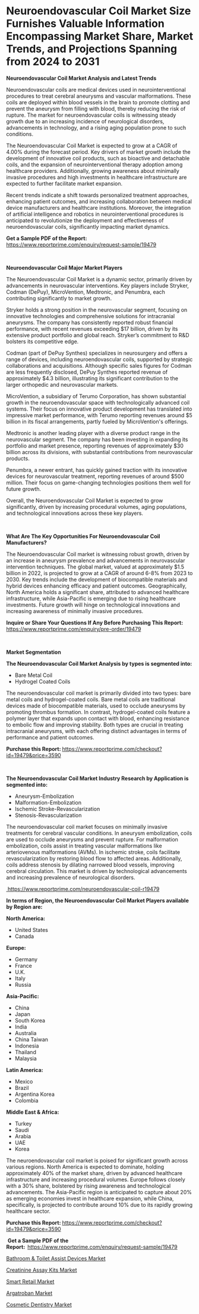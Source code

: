 <p><h1>Neuroendovascular Coil Market Size Furnishes Valuable Information Encompassing Market Share, Market Trends, and Projections Spanning from 2024 to 2031</h1></p><p><strong>Neuroendovascular Coil Market Analysis and Latest Trends</strong></p>
<p><p>Neuroendovascular coils are medical devices used in neurointerventional procedures to treat cerebral aneurysms and vascular malformations. These coils are deployed within blood vessels in the brain to promote clotting and prevent the aneurysm from filling with blood, thereby reducing the risk of rupture. The market for neuroendovascular coils is witnessing steady growth due to an increasing incidence of neurological disorders, advancements in technology, and a rising aging population prone to such conditions.</p><p>The Neuroendovascular Coil Market is expected to grow at a CAGR of 4.00% during the forecast period. Key drivers of market growth include the development of innovative coil products, such as bioactive and detachable coils, and the expansion of neurointerventional therapy adoption among healthcare providers. Additionally, growing awareness about minimally invasive procedures and high investments in healthcare infrastructure are expected to further facilitate market expansion.</p><p>Recent trends indicate a shift towards personalized treatment approaches, enhancing patient outcomes, and increasing collaboration between medical device manufacturers and healthcare institutions. Moreover, the integration of artificial intelligence and robotics in neurointerventional procedures is anticipated to revolutionize the deployment and effectiveness of neuroendovascular coils, significantly impacting market dynamics.</p></p>
<p><strong>Get a Sample PDF of the Report:&nbsp;</strong> <a href="https://www.reportprime.com/enquiry/request-sample/19479?utm_campaign=48&utm_medium=2&utm_source=Github&utm_content=ia&utm_term=23112024&utm_id=neuroendovascular-coil">https://www.reportprime.com/enquiry/request-sample/19479</a></p>
<p>&nbsp;</p>
<p><strong>Neuroendovascular Coil Major Market Players</strong></p>
<p><p>The Neuroendovascular Coil Market is a dynamic sector, primarily driven by advancements in neurovascular interventions. Key players include Stryker, Codman (DePuy), MicroVention, Medtronic, and Penumbra, each contributing significantly to market growth.</p><p>Stryker holds a strong position in the neurovascular segment, focusing on innovative technologies and comprehensive solutions for intracranial aneurysms. The company has consistently reported robust financial performance, with recent revenues exceeding $17 billion, driven by its extensive product portfolio and global reach. Stryker’s commitment to R&D bolsters its competitive edge.</p><p>Codman (part of DePuy Synthes) specializes in neurosurgery and offers a range of devices, including neuroendovascular coils, supported by strategic collaborations and acquisitions. Although specific sales figures for Codman are less frequently disclosed, DePuy Synthes reported revenue of approximately $4.3 billion, illustrating its significant contribution to the larger orthopedic and neurovascular markets.</p><p>MicroVention, a subsidiary of Terumo Corporation, has shown substantial growth in the neuroendovascular space with technologically advanced coil systems. Their focus on innovative product development has translated into impressive market performance, with Terumo reporting revenues around $5 billion in its fiscal arrangements, partly fueled by MicroVention's offerings.</p><p>Medtronic is another leading player with a diverse product range in the neurovascular segment. The company has been investing in expanding its portfolio and market presence, reporting revenues of approximately $30 billion across its divisions, with substantial contributions from neurovascular products.</p><p>Penumbra, a newer entrant, has quickly gained traction with its innovative devices for neurovascular treatment, reporting revenues of around $500 million. Their focus on game-changing technologies positions them well for future growth.</p><p>Overall, the Neuroendovascular Coil Market is expected to grow significantly, driven by increasing procedural volumes, aging populations, and technological innovations across these key players.</p></p>
<p>&nbsp;</p>
<p><strong>What Are The Key Opportunities For Neuroendovascular Coil Manufacturers?</strong></p>
<p><p>The Neuroendovascular Coil market is witnessing robust growth, driven by an increase in aneurysm prevalence and advancements in neurovascular intervention techniques. The global market, valued at approximately $1.5 billion in 2022, is projected to grow at a CAGR of around 6-8% from 2023 to 2030. Key trends include the development of biocompatible materials and hybrid devices enhancing efficacy and patient outcomes. Geographically, North America holds a significant share, attributed to advanced healthcare infrastructure, while Asia-Pacific is emerging due to rising healthcare investments. Future growth will hinge on technological innovations and increasing awareness of minimally invasive procedures.</p></p>
<p><strong>Inquire or Share Your Questions If Any Before Purchasing This Report:</strong> <a href="https://www.reportprime.com/enquiry/pre-order/19479?utm_campaign=48&utm_medium=2&utm_source=Github&utm_content=ia&utm_term=23112024&utm_id=neuroendovascular-coil">https://www.reportprime.com/enquiry/pre-order/19479</a></p>
<p>&nbsp;</p>
<p><strong>Market Segmentation</strong></p>
<p><strong>The Neuroendovascular Coil Market Analysis by types is segmented into:</strong></p>
<p><ul><li>Bare Metal Coil</li><li>Hydrogel Coated Coils</li></ul></p>
<p><p>The neuroendovascular coil market is primarily divided into two types: bare metal coils and hydrogel-coated coils. Bare metal coils are traditional devices made of biocompatible materials, used to occlude aneurysms by promoting thrombus formation. In contrast, hydrogel-coated coils feature a polymer layer that expands upon contact with blood, enhancing resistance to embolic flow and improving stability. Both types are crucial in treating intracranial aneurysms, with each offering distinct advantages in terms of performance and patient outcomes.</p></p>
<p><strong>Purchase this Report:&nbsp;</strong><a href="https://www.reportprime.com/checkout?id=19479&price=3590&utm_campaign=48&utm_medium=2&utm_source=Github&utm_content=ia&utm_term=23112024&utm_id=neuroendovascular-coil">https://www.reportprime.com/checkout?id=19479&price=3590</a></p>
<p>&nbsp;</p>
<p><strong>The Neuroendovascular Coil Market Industry Research by Application is segmented into:</strong></p>
<p><ul><li>Aneurysm-Embolization</li><li>Malformation-Embolization</li><li>Ischemic Stroke-Revascularization</li><li>Stenosis-Revascularization</li></ul></p>
<p><p>The neuroendovascular coil market focuses on minimally invasive treatments for cerebral vascular conditions. In aneurysm embolization, coils are used to occlude aneurysms and prevent rupture. For malformation embolization, coils assist in treating vascular malformations like arteriovenous malformations (AVMs). In ischemic stroke, coils facilitate revascularization by restoring blood flow to affected areas. Additionally, coils address stenosis by dilating narrowed blood vessels, improving cerebral circulation. This market is driven by technological advancements and increasing prevalence of neurological disorders.</p></p>
<p><a href="https://www.reportprime.com/neuroendovascular-coil-r19479?utm_campaign=48&utm_medium=2&utm_source=Github&utm_content=ia&utm_term=23112024&utm_id=neuroendovascular-coil">&nbsp;https://www.reportprime.com/neuroendovascular-coil-r19479</a></p>
<p><strong>In terms of Region, the Neuroendovascular Coil Market Players available by Region are:</strong></p>
<p>
    <p> <strong> North America: </strong>
        <ul>
            <li>United States</li>
            <li>Canada</li>
        </ul>
        </p> 
    <p> <strong> Europe: </strong>
        <ul>
            <li>Germany</li>
            <li>France</li>
            <li>U.K.</li>
            <li>Italy</li>
            <li>Russia</li>
        </ul>
        </p> 
    <p> <strong> Asia-Pacific: </strong>
        <ul>
            <li>China</li>
            <li>Japan</li>
            <li>South Korea</li>
            <li>India</li>
            <li>Australia</li>
            <li>China Taiwan</li>
            <li>Indonesia</li>
            <li>Thailand</li>
            <li>Malaysia</li>
        </ul>
        </p> 
    <p> <strong> Latin America: </strong>
        <ul>
            <li>Mexico</li>
            <li>Brazil</li>
            <li>Argentina Korea</li>
            <li>Colombia</li>
        </ul>
        </p> 
    <p> <strong> Middle East & Africa: </strong>
        <ul>
            <li>Turkey</li>
            <li>Saudi</li>
            <li>Arabia</li>
            <li>UAE</li>
            <li>Korea</li>
        </ul>
    </p>
    </p>
<p><p>The neuroendovascular coil market is poised for significant growth across various regions. North America is expected to dominate, holding approximately 40% of the market share, driven by advanced healthcare infrastructure and increasing procedural volumes. Europe follows closely with a 30% share, bolstered by rising awareness and technological advancements. The Asia-Pacific region is anticipated to capture about 20% as emerging economies invest in healthcare expansion, while China, specifically, is projected to contribute around 10% due to its rapidly growing healthcare sector.</p></p>
<p><strong>Purchase this Report: </strong><a href="https://www.reportprime.com/checkout?id=19479&price=3590&utm_campaign=48&utm_medium=2&utm_source=Github&utm_content=ia&utm_term=23112024&utm_id=neuroendovascular-coil">https://www.reportprime.com/checkout?id=19479&price=3590</a></p>
<p>&nbsp;<strong>Get a Sample PDF of the Report:&nbsp;&nbsp;</strong><a href="https://www.reportprime.com/enquiry/request-sample/19479?utm_campaign=48&utm_medium=2&utm_source=Github&utm_content=ia&utm_term=23112024&utm_id=neuroendovascular-coil">https://www.reportprime.com/enquiry/request-sample/19479</a></p>
<p><strong></strong></p>
<p><p><a href="https://github.com/Rekhakhatun65/Market-Research-Report-List-1/blob/main/bathroom-toilet-assist-devices-market.md?utm_campaign=48&utm_medium=2&utm_source=Github&utm_content=ia&utm_term=23112024&utm_id=neuroendovascular-coil">Bathroom & Toilet Assist Devices Market</a></p><p><a href="https://github.com/FosterFahey91/Market-Research-Report-List-1/blob/main/creatinine-assay-kits-market.md?utm_campaign=48&utm_medium=2&utm_source=Github&utm_content=ia&utm_term=23112024&utm_id=neuroendovascular-coil">Creatinine Assay Kits Market</a></p><p><a href="https://issuu.com/reportprime-2/docs/smart-retail-market-size-2030.pptx_f7e384530d193d?utm_campaign=48&utm_medium=2&utm_source=Github&utm_content=ia&utm_term=23112024&utm_id=neuroendovascular-coil">Smart Retail Market</a></p><p><a href="https://www.linkedin.com/pulse/recent-argatroban-market-analysis-shows-size-growing-cagr-hntef?utm_campaign=48&utm_medium=2&utm_source=Github&utm_content=ia&utm_term=23112024&utm_id=neuroendovascular-coil">Argatroban Market</a></p><p><a href="https://www.linkedin.com/pulse/strategic-market-insights-global-cosmetic-dentistry-2024-2031-0ovcc?utm_campaign=48&utm_medium=2&utm_source=Github&utm_content=ia&utm_term=23112024&utm_id=neuroendovascular-coil">Cosmetic Dentistry Market</a></p></p>